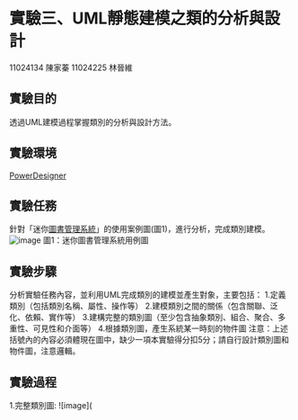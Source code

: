 # **實驗三、UML靜態建模之類的分析與設計**
11024134 陳家蓁 11024225 林晉維
## 實驗目的
透過UML建模過程掌握類別的分析與設計方法。
## 實驗環境
[PowerDesigner](https://gitcode.com/open-source-toolkit/92ac6/overview?utm_source=highlight_word_gitcode&word=PowerDesigner)
## 實驗任務
針對「迷你[圖書管理系統](https://gitcode.com/open-source-toolkit/ede4c/overview?utm_source=highlight_word_gitcode&word=%E5%9B%BE%E4%B9%A6%E7%AE%A1%E7%90%86%E7%B3%BB%E7%BB%9F)」的使用案例圖(圖1)，進行分析，完成類別建模。
![image](https://github.com/11024134/midterm/blob/main/%E5%9C%961.jpg)
圖1：迷你圖書管理系統用例圖
## 實驗步驟
分析實驗任務內容，並利用UML完成類別的建模並產生對象，主要包括： 
  1.定義類別（包括類別名稱、屬性、操作等） 
  2.建模類別之間的關係（包含關聯、泛化、依賴、實作等） 
  3.建構完整的類別圖（至少包含抽象類別、組合、聚合、多重性、可見性和介面等） 
  4.根據類別圖，產生系統某一時刻的物件圖 
注意：上述括號內的內容必須體現在圖中，缺少一項本實驗得分扣5分；請自行設計類別圖和物件圖，注意邏輯。
## 實驗過程
1.完整類別圖:
![image](
